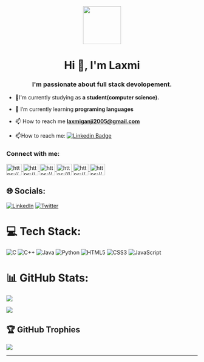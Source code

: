 <div id="header" align="center">
  <img src="https://media.giphy.com/media/du3J3cXyzhj75IOgvA/giphy.gif" width="100"/>
</div>


</div>
<img src="https://komarev.com/ghpvc/?username=LaxmiGanji&style=flat-square&color=blue" alt=""/>
<h1>
 <h1 align="center">Hi 👋, I'm Laxmi</h1>
<h3 align="center">I'm passionate about full stack devolopement.</h3>


- 🏫I'm currently studying as **a student(computer science).**

- 🌱 I’m currently learning **programing languages**

- 📫 How to reach me **laxmiganji2005@gmail.com**


- :mailbox:How to reach me: [![Linkedin Badge](https://img.shields.io/badge/-kakbar-blue?style=flat&logo=Linkedin&logoColor=white)](https://www.linkedin.com/in/laxmi-ganji-803665245/)

<div>
  <h3 align="left">
    Connect with me:
  </h3>
<p align="left">
<a href="https://codepen.io/https://codepen.io/laxmiganji" 
   target="blank">
  <img align="center" 
       src="https://raw.githubusercontent.com/rahuldkjain/github-profile-readme-generator/master/src/images/icons/Social/codepen.svg" alt="https://codepen.io/laxmiganji" 
       height="30" 
       width="40" />
  </a>
<a href="https://www.codechef.com/users/https://[www.codechef.com/users/laxmiganji2005](https://www.codechef.com/users/laxmiganji2005)" 
   target="blank">
  <img align="center" src="https://cdn.jsdelivr.net/npm/simple-icons@3.1.0/icons/codechef.svg" 
       alt="https://www.codechef.com/users/laxmiganji2005" 
       height="30" 
       width="40" />
  </a>
<a href="https://www.hackerrank.com/https://www.hackerrank.com/laxmiganji2005" 
   target="blank">
  <img align="center" src="https://raw.githubusercontent.com/rahuldkjain/github-profile-readme-generator/master/src/images/icons/Social/hackerrank.svg"            alt="https://www.hackerrank.com/laxmiganji2005" 
   height="30" 
   width="40" />
  </a>
<a href="https://www.leetcode.com/https://leetcode.com/laxmiganji2005/" 
   target="blank">
  <img align="center" 
       src="https://raw.githubusercontent.com/rahuldkjain/github-profile-readme-generator/master/src/images/icons/Social/leet-code.svg"
       alt="https://leetcode.com/laxmiganji2005/" 
       height="30" 
       width="40" />
  </a>
<a href="https://www.hackerearth.com/https://www.hackerearth.com/@laxmiganji2005" 
   target="blank">
  <img align="center" src="https://raw.githubusercontent.com/rahuldkjain/github-profile-readme-generator/master/src/images/icons/Social/hackerearth.svg"
       alt="https://www.hackerearth.com/@laxmiganji2005" 
       height="30" 
       width="40" />
  </a>
<a href="https://www.topcoder.com/members/https://www.topcoder.com/members/laxmi05" 
   target="blank">
  <img align="center" src="https://raw.githubusercontent.com/rahuldkjain/github-profile-readme-generator/master/src/images/icons/Social/topcoder.svg"
       alt="https://www.topcoder.com/members/laxmi05" 
       height="30" 
       width="40" />
  </a>
</p>
 



## 🌐 Socials:
[![LinkedIn](https://img.shields.io/badge/LinkedIn-%230077B5.svg?logo=linkedin&logoColor=white)](https://linkedin.com/in/https://www.linkedin.com/in/laxmi-ganji-803665245/) [![Twitter](https://img.shields.io/badge/Twitter-%231DA1F2.svg?logo=Twitter&logoColor=white)](https://twitter.com/https://twitter.com/ganji_laxmi) 

# 💻 Tech Stack:
![C](https://img.shields.io/badge/c-%2300599C.svg?style=for-the-badge&logo=c&logoColor=white) ![C++](https://img.shields.io/badge/c++-%2300599C.svg?style=for-the-badge&logo=c%2B%2B&logoColor=white) ![Java](https://img.shields.io/badge/java-%23ED8B00.svg?style=for-the-badge&logo=java&logoColor=white) ![Python](https://img.shields.io/badge/python-3670A0?style=for-the-badge&logo=python&logoColor=ffdd54)
![HTML5](https://img.shields.io/badge/html5-%23E34F26.svg?style=for-the-badge&logo=html5&logoColor=white) ![CSS3](https://img.shields.io/badge/css3-%231572B6.svg?style=for-the-badge&logo=css3&logoColor=white) ![JavaScript](https://img.shields.io/badge/javascript-%23323330.svg?style=for-the-badge&logo=javascript&logoColor=%23F7DF1E)
# 📊 GitHub Stats:
![](https://github-readme-stats.vercel.app/api?username=LaxmiGanji&theme=dark&hide_border=false&include_all_commits=true&count_private=true)<br/>

![](https://github-readme-stats.vercel.app/api/top-langs/?username=LaxmiGanji&theme=dark&hide_border=false&include_all_commits=true&count_private=true&layout=compact)



## 🏆 GitHub Trophies
![](https://github-profile-trophy.vercel.app/?username=LaxmiGanji&theme=radical&no-frame=false&no-bg=false&margin-w=4)




---


